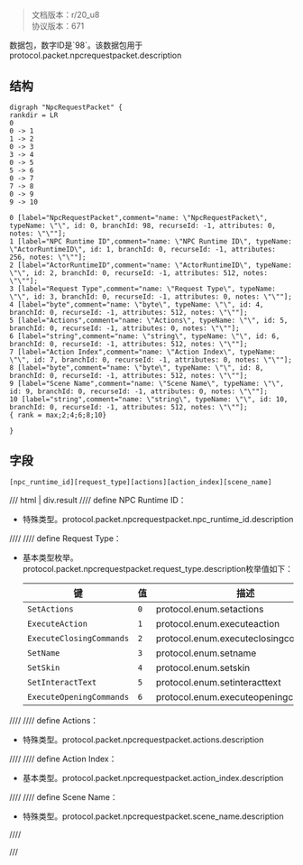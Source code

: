# <!-- md:samp NpcRequestPacket -->

> 文档版本：r/20_u8<br/>协议版本：671

<!-- md:samp NpcRequestPacket -->数据包，数字ID是`98`。该数据包用于protocol.packet.npcrequestpacket.description

## 结构

```viz
digraph "NpcRequestPacket" {
rankdir = LR
0
0 -> 1
1 -> 2
0 -> 3
3 -> 4
0 -> 5
5 -> 6
0 -> 7
7 -> 8
0 -> 9
9 -> 10

0 [label="NpcRequestPacket",comment="name: \"NpcRequestPacket\", typeName: \"\", id: 0, branchId: 98, recurseId: -1, attributes: 0, notes: \"\""];
1 [label="NPC Runtime ID",comment="name: \"NPC Runtime ID\", typeName: \"ActorRuntimeID\", id: 1, branchId: 0, recurseId: -1, attributes: 256, notes: \"\""];
2 [label="ActorRuntimeID",comment="name: \"ActorRuntimeID\", typeName: \"\", id: 2, branchId: 0, recurseId: -1, attributes: 512, notes: \"\""];
3 [label="Request Type",comment="name: \"Request Type\", typeName: \"\", id: 3, branchId: 0, recurseId: -1, attributes: 0, notes: \"\""];
4 [label="byte",comment="name: \"byte\", typeName: \"\", id: 4, branchId: 0, recurseId: -1, attributes: 512, notes: \"\""];
5 [label="Actions",comment="name: \"Actions\", typeName: \"\", id: 5, branchId: 0, recurseId: -1, attributes: 0, notes: \"\""];
6 [label="string",comment="name: \"string\", typeName: \"\", id: 6, branchId: 0, recurseId: -1, attributes: 512, notes: \"\""];
7 [label="Action Index",comment="name: \"Action Index\", typeName: \"\", id: 7, branchId: 0, recurseId: -1, attributes: 0, notes: \"\""];
8 [label="byte",comment="name: \"byte\", typeName: \"\", id: 8, branchId: 0, recurseId: -1, attributes: 512, notes: \"\""];
9 [label="Scene Name",comment="name: \"Scene Name\", typeName: \"\", id: 9, branchId: 0, recurseId: -1, attributes: 0, notes: \"\""];
10 [label="string",comment="name: \"string\", typeName: \"\", id: 10, branchId: 0, recurseId: -1, attributes: 512, notes: \"\""];
{ rank = max;2;4;6;8;10}

}

```

## 字段

```title='NpcRequestPacket'
[npc_runtime_id][request_type][actions][action_index][scene_name]
```

/// html | div.result
//// define
NPC Runtime ID：[<!-- md:samp ActorRuntimeID -->](../types/actorruntimeid.md)

- 特殊类型。protocol.packet.npcrequestpacket.npc_runtime_id.description


////
//// define
Request Type：<!-- md:samp byte -->

- 基本类型枚举。protocol.packet.npcrequestpacket.request_type.description枚举值如下：

  |键|值|描述|
  |---|---|---|
  |`SetActions`|`0`|protocol.enum.setactions|
  |`ExecuteAction`|`1`|protocol.enum.executeaction|
  |`ExecuteClosingCommands`|`2`|protocol.enum.executeclosingcommands|
  |`SetName`|`3`|protocol.enum.setname|
  |`SetSkin`|`4`|protocol.enum.setskin|
  |`SetInteractText`|`5`|protocol.enum.setinteracttext|
  |`ExecuteOpeningCommands`|`6`|protocol.enum.executeopeningcommands|



////
//// define
Actions：[<!-- md:samp string -->](../types/string.md)

- 特殊类型。protocol.packet.npcrequestpacket.actions.description


////
//// define
Action Index：<!-- md:samp byte -->

- 基本类型。protocol.packet.npcrequestpacket.action_index.description


////
//// define
Scene Name：[<!-- md:samp string -->](../types/string.md)

- 特殊类型。protocol.packet.npcrequestpacket.scene_name.description


////

///

